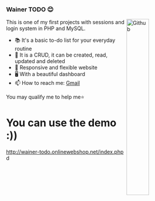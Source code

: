 ### Wainer TODO 😊

<img width="35%" align="right" alt="Github" src="https://c.tenor.com/41I-iMyClCgAAAAS/programmer-programming.gif" />

This is one of my first projects with sessions and login system in PHP and MySQL.

- 📚 It's a basic to-do list for your everyday routine
- 📝 It is a CRUD, it can be created, read, updated and deleted
- 📱 Responsive and flexible website
- 🖥️ With a beautiful dashboard
- 📫 How to reach me: [Gmail](mailto:ivancamposwainer@gmail.com)

You may qualify me to help me⭐️ 

# You can use the demo :))
http://wainer-todo.onlinewebshop.net/index.php
d
